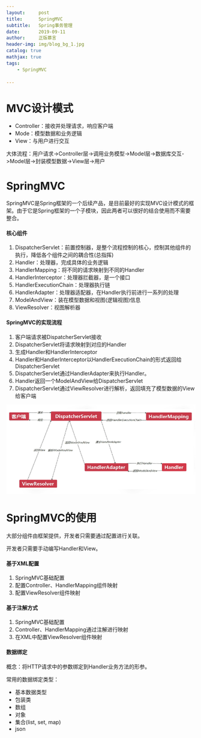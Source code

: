 ```yaml
---
layout:     post
title:      SpringMVC
subtitle:   Spring事务管理
date:       2019-09-11
author:     正版慕言
header-img: img/blog_bg_1.jpg
catalog: true
mathjax: true
tags:
    - SpringMVC

---
```


# MVC设计模式

- Controller：接收并处理请求，响应客户端
- Mode：模型数据和业务逻辑
- View：与用户进行交互

大体流程：用户请求->Controller层->调用业务模型->Model层->数据库交互->Model层->封装模型数据->View层->用户

# SpringMVC

SpringMVC是Spring框架的一个后续产品，是目前最好的实现MVC设计模式的框架。由于它是Spring框架的一个子模块，因此两者可以很好的结合使用而不需要整合。

#### 核心组件

1. DispatcherServlet：前置控制器，是整个流程控制的核心，控制其他组件的执行，降低各个组件之间的耦合性(总指挥)
2. Handler：处理器，完成具体的业务逻辑
3. HandlerMapping：将不同的请求映射到不同的Handler
4. HandlerInterceptor：处理器拦截器，是一个接口
5. HandlerExecutionChain：处理器执行链
6. HandlerAdapter：处理器适配器，在Handler执行前进行一系列的处理
7. ModelAndView：装在模型数据和视图(逻辑视图)信息
8. ViewResolver：视图解析器

#### SpringMVC的实现流程

1. 客户端请求被DispatcherServlet接收
2. DispatcherServlet将请求映射到对应的Handler
3. 生成Handler和HandlerInterceptor
4. Handler和HandlerInterceptor以HandlerExecutionChain的形式返回给DispatcherServlet
5. DispatcherServlet通过HandlerAdapter来执行Handler。
6. Handler返回一个ModelAndView给DispatcherServlet
7. DispatcherServlet通过ViewResolver进行解析，返回填充了模型数据的View给客户端

![SpringMVC的实现原理](/img/Java开发/SpringMVC的实现原理.png)

# SpringMVC的使用

大部分组件由框架提供，开发者只需要通过配置进行关联。

开发者只需要手动编写Handler和View。

#### 基于XML配置

1. SpringMVC基础配置
2. 配置Controller、HandlerMapping组件映射
3. 配置ViewResolver组件映射

#### 基于注解方式

1. SpringMVC基础配置
2. Controller、HandlerMapping通过注解进行映射
3. 在XML中配置ViewResolver组件映射

#### 数据绑定

概念：将HTTP请求中的参数绑定到Handler业务方法的形参。

常用的数据绑定类型：
- 基本数据类型
- 包装类
- 数组
- 对象
- 集合(list, set, map)
- json
